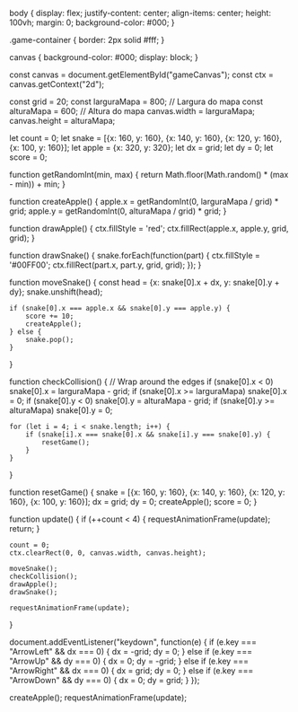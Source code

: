 <!DOCTYPE html>
<html lang="en">
<head>
    <meta charset="UTF-8">
    <meta name="viewport" content="width=device-width, initial-scale=1.0">
    <title>Snake Game</title>
    <link rel="stylesheet" href="styles.css">
</head>
<body>
    <div class="game-container">
        <canvas id="gameCanvas" width="400" height="400"></canvas>
    </div>
    <script src="script.js"></script>
</body>
</html>


body {
  display: flex;
  justify-content: center;
  align-items: center;
  height: 100vh;
  margin: 0;
  background-color: #000;
}

.game-container {
  border: 2px solid #fff;
}

canvas {
  background-color: #000;
  display: block;
}



const canvas = document.getElementById("gameCanvas");
const ctx = canvas.getContext("2d");

const grid = 20;
const larguraMapa = 800; // Largura do mapa
const alturaMapa = 600; // Altura do mapa
canvas.width = larguraMapa;
canvas.height = alturaMapa;

let count = 0;
let snake = [{x: 160, y: 160}, {x: 140, y: 160}, {x: 120, y: 160}, {x: 100, y: 160}];
let apple = {x: 320, y: 320};
let dx = grid;
let dy = 0;
let score = 0;

function getRandomInt(min, max) {
    return Math.floor(Math.random() * (max - min)) + min;
}

function createApple() {
    apple.x = getRandomInt(0, larguraMapa / grid) * grid;
    apple.y = getRandomInt(0, alturaMapa / grid) * grid;
}

function drawApple() {
    ctx.fillStyle = 'red';
    ctx.fillRect(apple.x, apple.y, grid, grid);
}

function drawSnake() {
    snake.forEach(function(part) {
        ctx.fillStyle = '#00FF00';
        ctx.fillRect(part.x, part.y, grid, grid);
    });
}

function moveSnake() {
    const head = {x: snake[0].x + dx, y: snake[0].y + dy};
    snake.unshift(head);

    if (snake[0].x === apple.x && snake[0].y === apple.y) {
        score += 10;
        createApple();
    } else {
        snake.pop();
    }
}

function checkCollision() {
    // Wrap around the edges
    if (snake[0].x < 0) snake[0].x = larguraMapa - grid;
    if (snake[0].x >= larguraMapa) snake[0].x = 0;
    if (snake[0].y < 0) snake[0].y = alturaMapa - grid;
    if (snake[0].y >= alturaMapa) snake[0].y = 0;

    for (let i = 4; i < snake.length; i++) {
        if (snake[i].x === snake[0].x && snake[i].y === snake[0].y) {
            resetGame();
        }
    }
}

function resetGame() {
    snake = [{x: 160, y: 160}, {x: 140, y: 160}, {x: 120, y: 160}, {x: 100, y: 160}];
    dx = grid;
    dy = 0;
    createApple();
    score = 0;
}

function update() {
    if (++count < 4) {
        requestAnimationFrame(update);
        return;
    }

    count = 0;
    ctx.clearRect(0, 0, canvas.width, canvas.height);

    moveSnake();
    checkCollision();
    drawApple();
    drawSnake();

    requestAnimationFrame(update);
}

document.addEventListener("keydown", function(e) {
    if (e.key === "ArrowLeft" && dx === 0) {
        dx = -grid;
        dy = 0;
    } else if (e.key === "ArrowUp" && dy === 0) {
        dx = 0;
        dy = -grid;
    } else if (e.key === "ArrowRight" && dx === 0) {
        dx = grid;
        dy = 0;
    } else if (e.key === "ArrowDown" && dy === 0) {
        dx = 0;
        dy = grid;
    }
});

createApple();
requestAnimationFrame(update);
